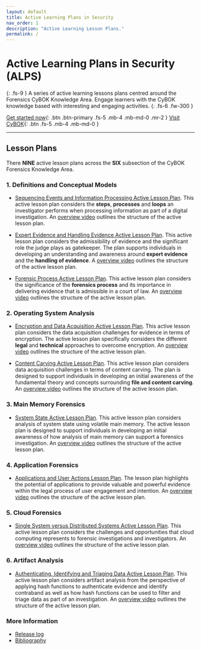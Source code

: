 ```yaml
---
layout: default
title: Active Learning Plans in Security
nav_order: 1
description: "Active Learning Lesson Plans."
permalink: /
---
```


# Active Learning Plans in Security (ALPS)
{: .fs-9 }
A series of active learning lessons plans centred around the Forensics CyBOK Knowledge Area.
Engage learners with the CyBOK knowledge based with interesting and engaging activities.
{: .fs-6 .fw-300 }

[Get started now](#lesson-plans){: .btn .btn-primary .fs-5 .mb-4 .mb-md-0 .mr-2 }
[Visit CyBOK](https://www.cybok.org){: .btn .fs-5 .mb-4 .mb-md-0 }

---
## Lesson Plans

There **NINE** active lesson plans across the **SIX** subsection of the CyBOK Forensics Knowledge Area.

### 1. Definitions and Conceptual Models

 * [Sequencing Events and Information Processing Active Lesson Plan](docs/definitions-and-conceptual-models/sequencing-events-and-information-processing/). This active lesson plan considers the **steps**, **processes** and **loops** an investigator performs when processing information as part of a digital investigation. An [overview video](resources/sequence.m4v) outlines the structure of the active lesson plan.

 * [Expert Evidence and Handling Evidence Active Lesson Plan](docs/definitions-and-conceptual-models/expert-evidence-and-handling-evidence/). This active lesson plan considers the admissibility of evidence and the significant role the judge plays as gatekeeper. The plan supports individuals in developing an understanding and awareness around **expert evidence** and the **handling of evidence**. A [overview video](resources/admissibility.m4v) outlines the structure of the active lesson plan.

 * [Forensic Process Active Lesson Plan](docs/definitions-and-conceptual-models/forensic-process/). This active lesson plan considers the significance of the **forensics process** and its importance in delivering evidence that is admissible in a court of law. An [overview video](resources/process.m4v) outlines the structure of the active lesson plan.

### 2. Operating System Analysis

 * [Encryption and Data Acquisition Active Lesson Plan](docs/operating-system-analysis/encryption-and-data-acquisition/). This active lesson plan considers the data acquisition challenges for evidence in terms of encryption. The active lesson plan specifically considers the different **legal** and **technical** approaches to overcome encryption. An [overview video](resources/encryption.m4v) outlines the structure of the active lesson plan.

 * [Content Carving Active Lesson Plan](docs/operating-system-analysis/content-carving/). This active lesson plan considers data acquisition challenges in terms of content carving. The plan is designed to support individuals in developing an initial awareness of the fundamental theory and concepts surrounding **file and content carving**. An [overview video](resources/carving.m4v) outlines the structure of the active lesson plan.

### 3. Main Memory Forensics

* [System State Active Lesson Plan](docs/main-memory-forensics/system-state/). This active lesson plan considers analysis of system state using volatile main memory. The active lesson plan is designed to support individuals in developing an initial awareness of how analysis of main memory can support a forensics investigation. An [overview video](resources/memory.m4v) outlines the structure of the active lesson plan.

### 4. Application Forensics

* [Applications and User Actions Lesson Plan](docs/application-forensics/applications-and-user-actions/). The lesson plan highlights the potential of applications to provide valuable and powerful evidence within the legal process of user engagement and intention. An [overview video](resources/application.m4v) outlines the structure of the active lesson plan.

### 5. Cloud Forensics

* [Single System versus Distributed Systems Active Lesson Plan](docs/cloud-forensics/single-system-versus-distributed-systems/). This active lesson plan considers the challenges and opportunities that cloud computing represents to forensic investigations and investigators. An [overview video](resources/cloud.m4v) outlines the structure of the active lesson plan.

### 6. Artifact Analysis

* [Authenticating, Identifying and Triaging Data Active Lesson Plan](docs/artifact-analysis/authenticating-identifying-and-triaging-data/). This active lesson plan considers artifact analysis from the perspective of applying hash functions to authenticate evidence and identify contraband as well as how hash functions can be used to filter and triage data as part of an investigation. An [overview video](resources/artifact.m4v) outlines the structure of the active lesson plan.

### More Information

* [Release log](about/version.html)
* [Bibliography](about/references.html)
